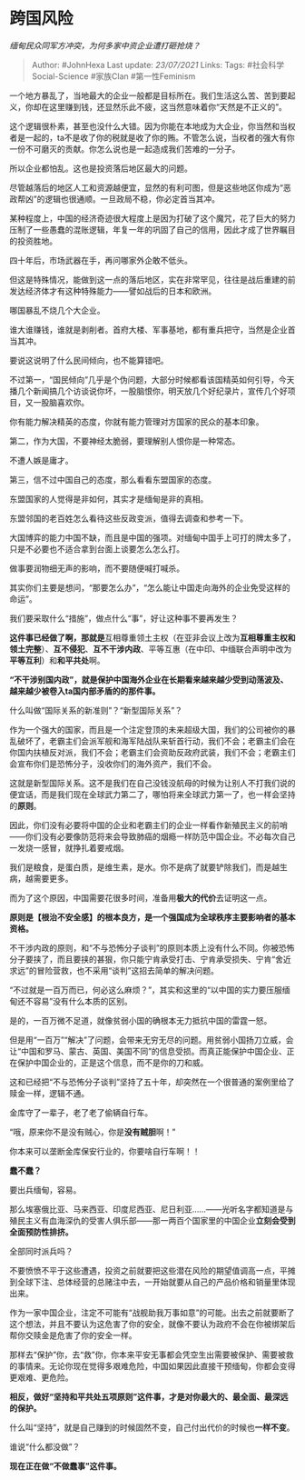 # 跨国风险
*缅甸民众同军方冲突，为何多家中资企业遭打砸抢烧？*

> Author: #JohnHexa
Last update: *23/07/2021* 
Links:
Tags:  #社会科学Social-Science #家族Clan #第一性Feminism



一个地方暴乱了，当地最大的企业一般都是目标所在。我们生活这么苦、苦到要起义，你却在这里赚到钱，还显然乐此不疲，这当然意味着你“天然是不正义的”。

这个逻辑很朴素，甚至也没什么大错。因为你能在本地成为大企业，你当然和当权者是一起的，ta不是收了你的税就是收了你的贿。不管怎么说，当权者的强大有你一份不可磨灭的贡献。你怎么说也是一起造成我们苦难的一分子。

所以企业都怕乱。这也是投资落后地区最大的问题。

尽管越落后的地区人工和资源越便宜，显然的有利可图，但是这些地区你成为“恶政帮凶”的逻辑也很通顺。一旦政局不稳，你必定首当其冲。

某种程度上，中国的经济奇迹很大程度上是因为打破了这个魔咒，花了巨大的努力压制了一些愚蠢的混账逻辑，年复一年的巩固了自己的信用，因此才成了世界瞩目的投资胜地。

四十年后，市场武器在手，再问哪家外企敢不低头。

但这是特殊情况，能做到这一点的落后地区，实在非常罕见，往往是战后重建的前发达经济体才有这种特殊能力——譬如战后的日本和欧洲。

哪国暴乱不烧几个大企业。

谁大谁赚钱，谁就是剥削者。首府大楼、军事基地，都有重兵把守，当然是企业首当其冲。

  


要说这说明了什么民间倾向，也不能算错吧。

不过第一，“国民倾向”几乎是个伪问题，大部分时候都看该国精英如何引导，今天播几个新闻搞几个访谈说你坏，一股脑恨你，明天放几个好纪录片，宣传几个好项目，又一股脑喜欢你。

你有能力解决精英的态度，你就有能力管理对方国家的民众的基本印象。

第二，作为大国，不要神经太脆弱，要理解别人恨你是一种常态。

不遭人嫉是庸才。

第三，信不过中国自己的态度，那么看看东盟国家的态度。

东盟国家的人觉得是非如何，其实才是缅甸是非的真相。

东盟邻国的老百姓怎么看待这些反政变派，值得去调查和参考一下。

  


大国博弈的能力中国不缺，而且是中国的强项。对缅甸中国手上可打的牌太多了，只是不必要也不适合拿到台面上谈要怎么怎么打。

做事要润物细无声的影响，而不要随便喊打喊杀。

其实你们主要是想问，“那要怎么办”，“怎么能让中国走向海外的企业免受这样的命运”。

我们要采取什么“措施”，做点什么“事”，好让这种事不要再发生？

**这件事已经做了啊，那就是**互相尊重领土主权（在亚非会议上改为**互相尊重主权和领土完整**）、**互不侵犯**、**互不干涉内政**、平等互惠（在中印、中缅联合声明中改为**平等互利**）和**和平共处**啊。

**“不干涉别国内政”，就是保护中国海外企业在长期看来越来越少受到动荡波及、越来越少被卷入ta国内部矛盾的的那件事。**

什么叫做“国际关系的新准则”？“新型国际关系”？

作为一个强大的国家，而且是一个注定登顶的未来超级大国，我们的公司被你的暴乱破坏了，老霸主们会派军舰和海军陆战队来斩首行动，我们不会；老霸主们会在你国内扶植反对派，我们不会；老霸主们会资助反政府武装，我们不会；老霸主们会宣布你们是恐怖分子，没收你们的海外资产，我们不会。

这就是新型国际关系。这不是我们在自己没钱没航母的时候为让别人不打我们说的便宜话，而是我们现在全球武力第二了，哪怕将来全球武力第一了，也一样会坚持的**原则**。

因此，你们没有必要将中国的企业和老霸主们的企业一样看作新殖民主义的前哨——你们没有必要像防范将来会导致肺癌的烟瘾一样防范中国企业。不必每次自己一发烧一感冒，就挣扎着要戒烟。

我们是粮食，是蛋白质，是维生素，是水。你不是病了就要铲除我们，而是越生病，越需要更多。

而为了这个原因，中国需要花很多时间，准备用**极大的代价**去证明这一点。

**原则是【根治不安全感】的根本良方，是一个强国成为全球秩序主要影响者的基本资格。**

不干涉内政的原则，和“不与恐怖分子谈判”的原则本质上没有什么不同。你被恐怖分子要挟了，而且要挟的甚狠，你只能宁肯承受打击、宁肯承受损失、宁肯“舍近求远”的冒险营救，也不采用“谈判”这招去简单的解决问题。

“不过就是一百万而已，何必这么麻烦？”，其实和这里的“以中国的实力要压服缅甸还不容易”没有什么本质的区别。

是的，一百万微不足道，就像贫弱小国的确根本无力抵抗中国的雷霆一怒。

但是用“一百万”“解决”了问题，会带来无穷无尽的问题。用贫弱小国扬刀立威，会让“中国和罗马、蒙古、英国、美国不同”的信息受损。而真正能保护中国企业、正在保护中国企业的，正是这个信息，而不是你的刀和威。

这和已经把“不与恐怖分子谈判”坚持了五十年，却突然在一个很普通的案例里给了赎金一样，逻辑不通。

金库守了一辈子，老了老了偷辆自行车。

“哦，原来你不是没有贼心，你是**没有贼胆**啊！”

你本来可以垄断金库保安行业的，你要啥自行车啊！！

**蠢不蠢？**

  


要出兵缅甸，容易。

那么埃塞俄比亚、马来西亚、印度尼西亚、尼日利亚……——光听名字都知道是与殖民主义有血海深仇的受害人俱乐部——那一两百个国家里的中国企业**立刻会受到全面预防性排挤。**

全部同时派兵吗？

  


不要愤愤不平于这些遭遇，投资之前就要把这些潜在风险的期望值调高一点，平摊到全球下注、总体经营的总赌注中去，一开始就要从自己的产品价格和销量里体现出来。

作为一家中国企业，注定不可能有“战舰助我万事如意”的可能。出去之前就要断了这个想法，并且不要认为这危害了你的安全，就像不要认为政府不会在你被绑架后帮你交赎金是危害了你的安全一样。

那样去“保护”你，去“救”你，你本来平安无事都会凭空生出需要被保护、需要被救的事情来。无论你现在觉得多艰难危险，中国如果因此直接干预缅甸，你都会变得更艰难、更危险。

**相反，做好“坚持和平共处五项原则”这件事，才是对你最大的、最全面、最深远的保护。**

什么叫“坚持”，就是自己赚到的时候固然不变，自己付出代价的时候也**一样不变**。

谁说“什么都没做”？

**现在正在做“不做蠢事”这件事。**



